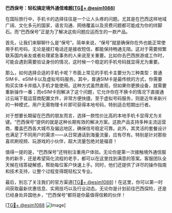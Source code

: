 **巴西保号：轻松搞定境外通信难题[[TG💪+ @esim1088](https://t.me/s/esim1088)]**

在国际旅行中，手机卡的选择往往是一个让人头疼的问题。尤其是在巴西这样地域广阔、文化多元的国家，语言沟通、网络覆盖以及资费问题都可能成为你的绊脚石。而“巴西保号”正是为了解决这些问题应运而生的一款产品。

首先，让我们来聊聊什么是“保号”。简单来说，“保号”就是确保你在外也能正常使用手机号码，无论是接打电话还是接收短信，都能保持畅通无阻。这对于需要频繁联系国内亲友或者处理紧急事务的人来说至关重要。比如你去巴西旅游或工作时，可能会遇到需要验证身份的情况，这时候一个稳定的手机号码就显得尤为重要。

那么，如何选择合适的手机卡呢？市面上常见的手机卡主要分为三种类型：普通SIM卡、eSIM卡以及虚拟号码服务。其中，普通SIM卡是最传统的方式，你需要购买实体卡并插入手机才能使用。这种方式虽然直观，但如果你更换设备，就需要重新操作一番；而eSIM卡则解决了这个问题，它允许你在不换卡的情况下直接通过云端下载运营商配置文件，非常方便快捷。至于虚拟号码服务，则是近年来新兴的一种模式，用户无需物理卡片即可获得本地号码，特别适合短期出行者。

对于想要长期留在巴西的朋友而言，选择一款性价比高的本地手机卡显得尤为关键。“巴西保号”提供的就是这种长期有效的解决方案。这款产品支持多种主流运营商，覆盖巴西各大城市及偏远地区，确保信号稳定可靠。此外，其灵活的套餐设计也满足了不同用户的需求——从日常通话到海量流量，应有尽有。特别是针对那些喜欢刷视频、玩游戏的小伙伴，超大流量包绝对是福音！

值得一提的是，“巴西保号”还特别注重用户体验。无论你是第一次接触境外通信服务的新手，还是希望简化流程的老手，都可以在这里找到满意的答案。客服团队全天候在线答疑解惑，帮助每位客户快速上手。同时，他们还提供了详尽的操作指南和技术支持，让整个过程变得既轻松又专业。

最后，别忘了关注我们的官方渠道[[TG💪+ @esim1088](https://t.me/s/esim1088)]！在这里，你可以第一时间获取最新优惠信息、实用技巧以及行业动态。无论你是计划前往巴西探险，还是已经身处异国他乡，“巴西保号”都将是你最值得信赖的伙伴！

[[TG💪+ @esim1088](https://t.me/s/esim1088) ![Image](https://i.postimg.cc/4NQfJmqS/Snipaste-2025-05-13-00-14-12.png)]